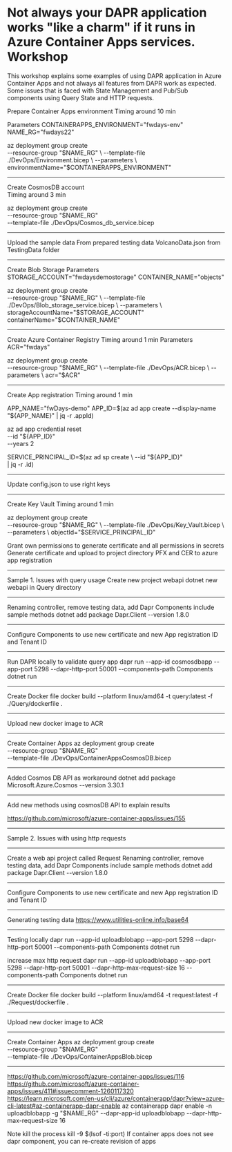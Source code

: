 # Not always your DAPR application works "like a charm" if it runs in Azure Container Apps services. Workshop

This workshop explains some examples of using DAPR application in Azure Container Apps and not always all features from DAPR work as expected. Some issues that is faced with State Management and Pub/Sub components using Query State and HTTP requests.


Prepare Container Apps environment
Timing around 10 min

Parameters
CONTAINERAPPS_ENVIRONMENT="fwdays-env"
NAME_RG="fwdays22"

az deployment group create \
--resource-group "$NAME_RG" \
--template-file ./DevOps/Environment.bicep \
--parameters \
   environmentName="$CONTAINERAPPS_ENVIRONMENT"

----

Create CosmosDB account  
Timing around 3 min

az deployment group create \
--resource-group "$NAME_RG" \
--template-file ./DevOps/Cosmos_db_service.bicep


----

Upload the sample data
From prepared testing data VolcanoData.json from TestingData folder

----

Create Blob Storage
Parameters
STORAGE_ACCOUNT="fwdaysdemostorage"
CONTAINER_NAME="objects"

az deployment group create \
--resource-group "$NAME_RG" \
--template-file ./DevOps/Blob_storage_service.bicep \
--parameters \
  storageAccountName="$STORAGE_ACCOUNT" \
  containerName="$CONTAINER_NAME"


----

Create Azure Container Registry
Timing around 1 min
Parameters
ACR="fwdays"

az deployment group create \
--resource-group "$NAME_RG" \
--template-file ./DevOps/ACR.bicep \
--parameters \
  acr="$ACR"

----

Create App registration
Timing around 1 min

APP_NAME="fwDays-demo"
APP_ID=$(az ad app create --display-name "${APP_NAME}"  | jq -r .appId)

az ad app credential reset \
  --id "${APP_ID}" \
  --years 2


SERVICE_PRINCIPAL_ID=$(az ad sp create \
  --id "${APP_ID}" \
  | jq -r .id)


----
Update config.json to use right keys

---
Create Key Vault
Timing around 1 min

az deployment group create \
--resource-group "$NAME_RG" \
--template-file ./DevOps/Key_Vault.bicep \
--parameters \
   objectId="$SERVICE_PRINCIPAL_ID"

Grant own permissions to generate certificate and all permissions in secrets
Generate certificate and upload to project directory PFX and CER to azure app registration

----
Sample 1. Issues with query usage
Create new project webapi
dotnet new webapi in Query directory

----

Renaming controller, remove testing data, add Dapr Components include sample methods
dotnet add package Dapr.Client --version 1.8.0

----
Configure Components to use new certificate and new App registration ID and Tenant ID


----
Run DAPR locally to validate query app
dapr run --app-id cosmosdbapp --app-port 5298 --dapr-http-port 50001 --components-path Components dotnet run

----
Create Docker file 
docker build --platform linux/amd64 -t query:latest -f ./Query/dockerfile .

----
Upload new docker image to ACR

----
Create Container Apps
az deployment group create \
--resource-group "$NAME_RG" \
--template-file ./DevOps/ContainerAppsCosmosDB.bicep

----
Added Cosmos DB API as workaround
dotnet add package Microsoft.Azure.Cosmos --version 3.30.1

----
Add new methods using cosmosDB API to explain results

https://github.com/microsoft/azure-container-apps/issues/155 

----
Sample 2. Issues with using http requests

----
Create a web api project called Request
Renaming controller, remove testing data, add Dapr Components include sample methods
dotnet add package Dapr.Client --version 1.8.0

----
Configure Components to use new certificate and new App registration ID and Tenant ID

---
Generating testing data
https://www.utilities-online.info/base64

----
Testing locally
dapr run --app-id uploadblobapp --app-port 5298 --dapr-http-port 50001 --components-path Components dotnet run

increase max http request
dapr run --app-id uploadblobapp --app-port 5298 --dapr-http-port 50001 --dapr-http-max-request-size 16 --components-path Components dotnet run

----
Create Docker file 
docker build --platform linux/amd64 -t request:latest -f ./Request/dockerfile .

----
Upload new docker image to ACR

----
Create Container Apps
az deployment group create \
--resource-group "$NAME_RG" \
--template-file ./DevOps/ContainerAppsBlob.bicep


----
https://github.com/microsoft/azure-container-apps/issues/116
https://github.com/microsoft/azure-container-apps/issues/411#issuecomment-1260117320
https://learn.microsoft.com/en-us/cli/azure/containerapp/dapr?view=azure-cli-latest#az-containerapp-dapr-enable
az containerapp dapr enable -n uploadblobapp -g "$NAME_RG" --dapr-app-id uploadblobapp --dapr-http-max-request-size 16



Note 
kill the process kill -9 $(lsof -ti:port)
If container apps does not see dapr component, you can re-create revision of apps